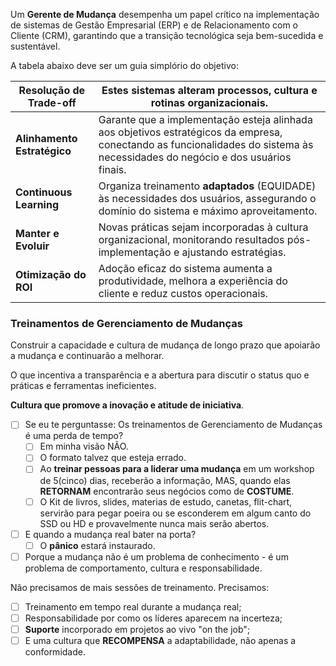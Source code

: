 Um **Gerente de Mudança** desempenha um papel crítico na implementação de sistemas de Gestão Empresarial (ERP) e de Relacionamento com o Cliente (CRM), garantindo que a transição tecnológica seja bem-sucedida e sustentável.

A tabela abaixo deve ser um guia simplório do objetivo:

| **Resolução de Trade-off**  | Estes sistemas alteram processos, cultura e rotinas organizacionais.                                                                                                          |
| --------------------------- | ----------------------------------------------------------------------------------------------------------------------------------------------------------------------------- |
| **Alinhamento Estratégico** | Garante que a implementação esteja alinhada aos objetivos estratégicos da empresa, conectando as funcionalidades do sistema às necessidades do negócio e dos usuários finais. |
| **Continuous Learning**     | Organiza treinamento **adaptados** (EQUIDADE) às necessidades dos usuários, assegurando o domínio do sistema e  máximo aproveitamento.                                        |
| **Manter e Evoluir**        | Novas práticas sejam incorporadas à cultura organizacional, monitorando resultados pós-implementação e ajustando estratégias.                                                 |
| **Otimização do ROI**       | Adoção eficaz do sistema aumenta a produtividade, melhora a experiência do cliente e reduz custos operacionais.                                                               |

### Treinamentos de Gerenciamento de Mudanças
Construir a capacidade e cultura de mudança de longo prazo que apoiarão a mudança e continuarão a melhorar.

O que incentiva a transparência e a abertura para discutir o status quo e práticas e ferramentas ineficientes.

**Cultura que promove a inovação e atitude de iniciativa**.

- [ ] Se eu te perguntasse: Os  treinamentos de Gerenciamento de Mudanças é uma perda de tempo?
	- [ ] Em minha visão NÃO.
	- [ ] O formato talvez que esteja errado.
	- [ ] Ao **treinar pessoas para a liderar uma mudança** em um workshop de 5(cinco) dias, receberão a informação, MAS, quando elas **RETORNAM** encontrarão seus negócios como de **COSTUME**.
	- [ ] O Kit de livros, slides, materias de estudo, canetas, flit-chart, servirão para pegar poeira ou se esconderem em algum canto do SSD ou HD e provavelmente  nunca mais serão abertos.
- [ ] E quando a mudança real bater na porta?
	- [ ] O **pânico** estará instaurado.
- [ ] Porque a mudança não é um problema de conhecimento - é um problema de comportamento, cultura e responsabilidade.

Não precisamos de mais sessões de treinamento. Precisamos:

- [ ] Treinamento em tempo real durante a mudança real;
- [ ] Responsabilidade por como os líderes aparecem na incerteza;
- [ ] **Suporte** incorporado em projetos ao vivo "on the job";
- [ ] E uma cultura que **RECOMPENSA** a adaptabilidade, não apenas a conformidade.
